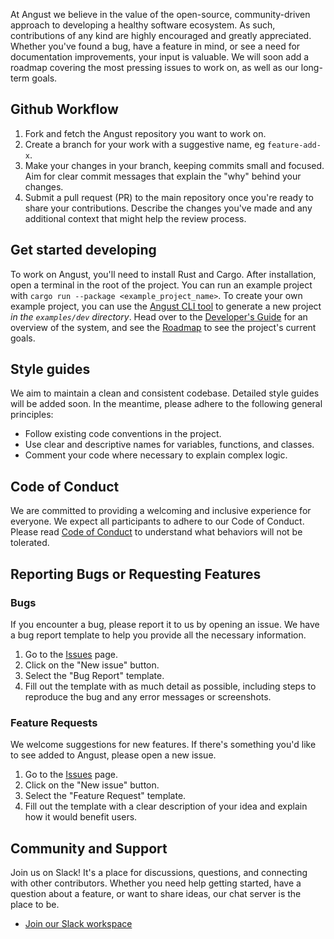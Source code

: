 At Angust we believe in the value of the open-source, community-driven approach to developing a healthy software ecosystem. As such, contributions of any kind are highly encouraged and greatly appreciated. Whether you've found a bug, have a feature in mind, or see a need for documentation improvements, your input is valuable. We will soon add a roadmap covering the most pressing issues to work on, as well as our long-term goals.

## Github Workflow
1. Fork and fetch the Angust repository you want to work on.
2. Create a branch for your work with a suggestive name, eg `feature-add-x`.
3. Make your changes in your branch, keeping commits small and focused. Aim for clear commit messages that explain the "why" behind your changes.
4. Submit a pull request (PR) to the main repository once you're ready to share your contributions. Describe the changes you've made and any additional context that might help the review process.

## Get started developing
To work on Angust, you'll need to install Rust and Cargo. After installation, open a terminal in the root of the project. You can run an example project with `cargo run --package <example_project_name>`. To create your own example project, you can use the [Angust CLI tool](https://crates.io/crates/angust_cli) to generate a new project *in the `examples/dev` directory*. Head over to the [Developer's Guide](https://tudororban.github.io/Angust/v0/contributor-guide/overview) for an overview of the system, and see the [Roadmap](https://tudororban.github.io/Angust/v0/contributor-guide/roadmap) to see the project's current goals.

## Style guides
We aim to maintain a clean and consistent codebase. Detailed style guides will be added soon. In the meantime, please adhere to the following general principles:

- Follow existing code conventions in the project.
- Use clear and descriptive names for variables, functions, and classes.
- Comment your code where necessary to explain complex logic.

## Code of Conduct

We are committed to providing a welcoming and inclusive experience for everyone. We expect all participants to adhere to our Code of Conduct. Please read [Code of Conduct](https://github.com/TudorOrban/Angust/blob/main/CODE_OF_CONDUCT.md) to understand what behaviors will not be tolerated.

## Reporting Bugs or Requesting Features

### Bugs
If you encounter a bug, please report it to us by opening an issue. We have a bug report template to help you provide all the necessary information.

1. Go to the [Issues](https://github.com/TudorOrban/Angust/issues) page.
2. Click on the "New issue" button.
3. Select the "Bug Report" template.
4. Fill out the template with as much detail as possible, including steps to reproduce the bug and any error messages or screenshots.

### Feature Requests
We welcome suggestions for new features. If there's something you'd like to see added to Angust, please open a new issue.

1. Go to the [Issues](https://github.com/TudorOrban/Angust/issues) page.
2. Click on the "New issue" button.
3. Select the "Feature Request" template.
4. Fill out the template with a clear description of your idea and explain how it would benefit users.

## Community and Support

Join us on Slack! It's a place for discussions, questions, and connecting with other contributors. Whether you need help getting started, have a question about a feature, or want to share ideas, our chat server is the place to be.

- [Join our Slack workspace](https://join.slack.com/t/chainoptim/shared_invite/zt-2f5v91a81-VGjyn1vIXzGssU7uo6iMVw)
